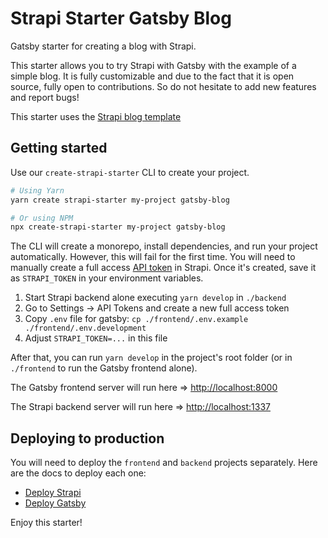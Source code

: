 # Strapi Starter Gatsby Blog

Gatsby starter for creating a blog with Strapi.

This starter allows you to try Strapi with Gatsby with the example of a simple blog. It is fully customizable and due to the fact that it is open source, fully open to contributions. So do not hesitate to add new features and report bugs!

This starter uses the [Strapi blog template](https://github.com/strapi/starters-and-templates/tree/main/packages/templates/blog)

## Getting started

Use our `create-strapi-starter` CLI to create your project.

```sh
# Using Yarn
yarn create strapi-starter my-project gatsby-blog

# Or using NPM
npx create-strapi-starter my-project gatsby-blog
```

The CLI will create a monorepo, install dependencies, and run your project automatically. However, this will fail for the first time. You will need to manually create a full access [API token](https://docs.strapi.io/developer-docs/latest/setup-deployment-guides/configurations/optional/api-tokens.html) in Strapi. Once it's created, save it as `STRAPI_TOKEN` in your environment variables.

1. Start Strapi backend alone executing `yarn develop` in `./backend`
2. Go to Settings -> API Tokens and create a new full access token
3. Copy `.env` file for gatsby: `cp ./frontend/.env.example ./frontend/.env.development`
4. Adjust `STRAPI_TOKEN=...` in this file

After that, you can run `yarn develop` in the project's root folder (or in `./frontend` to run the Gatsby frontend alone).

The Gatsby frontend server will run here => [http://localhost:8000](http://localhost:8000)

The Strapi backend server will run here => [http://localhost:1337](http://localhost:1337)

## Deploying to production

You will need to deploy the `frontend` and `backend` projects separately. Here are the docs to deploy each one:

- [Deploy Strapi](https://strapi.io/documentation/developer-docs/latest/setup-deployment-guides/deployment.html#hosting-provider-guides)
- [Deploy Gatsby](https://www.gatsbyjs.com/docs/deploying-and-hosting/)

Enjoy this starter!
